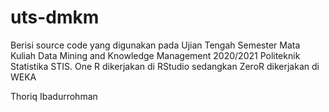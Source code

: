 # uts-dmkm
Berisi source code yang digunakan pada Ujian Tengah Semester Mata Kuliah Data Mining and Knowledge Management 2020/2021 Politeknik Statistika STIS.
One R dikerjakan di RStudio sedangkan ZeroR dikerjakan di WEKA

Thoriq Ibadurrohman
